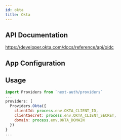 ```yaml
---
id: okta
title: Okta
---
```


## API Documentation

<https://developer.okta.com/docs/reference/api/oidc>

## App Configuration

## Usage

```js
import Providers from `next-auth/providers`
...
providers: [
  Providers.Okta({
    clientId: process.env.OKTA_CLIENT_ID,
    clientSecret: process.env.OKTA_CLIENT_SECRET,
    domain: process.env.OKTA_DOMAIN
  })
}
...
```
